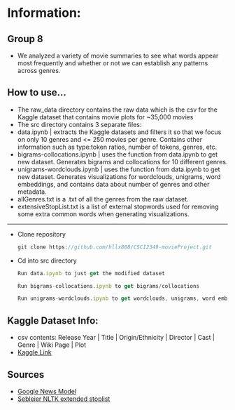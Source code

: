 # Information:

## Group 8
- We analyzed a variety of movie summaries to see what words appear most frequently and whether or not we can establish any patterns across genres.

## How to use...
- The raw_data directory contains the raw data which is the csv for the Kaggle dataset that contains movie plots for ~35,000 movies
- The src directory contains 3 separate files:
- data.ipynb | extracts the Kaggle datasets and filters it so that we focus on only 10 genres and <= 250 movies per genre. Contains other information such as type:token ratios, number of tokens, genres, etc. 
- bigrams-collocations.ipynb | uses the function from data.ipynb to get new dataset. Generates bigrams and collocations for 10 different genres.
- unigrams-wordclouds.ipynb | uses the function from data.ipynb to get new dataset. Generates visualizations for wordclouds, unigrams, word embeddings, and contains data about number of genres and other metadata.
- allGenres.txt is a .txt of all the genres from the raw dataset.
- extensiveStopList.txt is a list of external stopwords used for removing some extra common words when generating visualizations.
-----------------------------------------------------------------------------------------------------------------------
- Clone repository 
  ```js
  git clone https://github.com/hllx808/CSCI2349-movieProject.git
   ```
- Cd into src directory
  ```js
  Run data.ipynb to just get the modified dataset
   ```
  ```js
  Run bigrams-collocations.ipynb to get bigrams/collocations
   ```
  ```js
  Run unigrams-wordclouds.ipynb to get wordclouds, unigrams, word embeddings, and other metadata
   ```

  
## Kaggle Dataset Info:
- csv contents: Release Year | Title | Origin/Ethnicity | Director | Cast | Genre | Wiki Page | Plot
- [Kaggle Link](https://www.kaggle.com/datasets/jrobischon/wikipedia-movie-plots)

## Sources
- [Google News Model](https://github.com/eyaler/word2vec-slim/)
- [Sebleier NLTK extended stoplist](https://gist.github.com/sebleier/554280)

